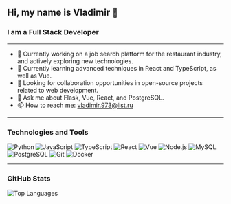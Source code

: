 ## Hi, my name is Vladimir 👋

### I am a Full Stack Developer

---

- 🔭 Currently working on a job search platform for the restaurant industry, and actively exploring new technologies.
- 🌱 Currently learning advanced techniques in React and TypeScript, as well as Vue.
- 👯 Looking for collaboration opportunities in open-source projects related to web development.
- 💬 Ask me about Flask, Vue, React, and PostgreSQL.
- 📫 How to reach me: [vladimir.973@list.ru](mailto:vladimir.973@list.ru)


---

### Technologies and Tools

![Python](https://img.shields.io/badge/Python-3670A0?style=for-the-badge&logo=python&logoColor=ffdd54)
![JavaScript](https://img.shields.io/badge/JavaScript-323330?style=for-the-badge&logo=javascript&logoColor=f7df1e)
![TypeScript](https://img.shields.io/badge/TypeScript-007ACC?style=for-the-badge&logo=typescript&logoColor=white)
![React](https://img.shields.io/badge/React-20232A?style=for-the-badge&logo=react&logoColor=61DAFB)
![Vue](https://img.shields.io/badge/Vue-4FC08D?style=for-the-badge&logo=vue-dot-js&logoColor=white)
![Node.js](https://img.shields.io/badge/Node.js-43853D?style=for-the-badge&logo=node-dot-js&logoColor=white)
![MySQL](https://img.shields.io/badge/MySQL-00000F?style=for-the-badge&logo=mysql&logoColor=white)
![PostgreSQL](https://img.shields.io/badge/PostgreSQL-316192?style=for-the-badge&logo=postgresql&logoColor=white)
![Git](https://img.shields.io/badge/Git-F05033?style=for-the-badge&logo=git&logoColor=white)
![Docker](https://img.shields.io/badge/Docker-2496ED?style=for-the-badge&logo=docker&logoColor=white)

---

### GitHub Stats

![Top Languages](https://github-readme-stats.vercel.app/api/top-langs/?username=CVladim1r&layout=compact&theme=radical)
